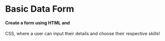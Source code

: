 # Basic Data Form

#### Create a form using HTML and 
CSS, where a user can input their details and choose their respective skills!
